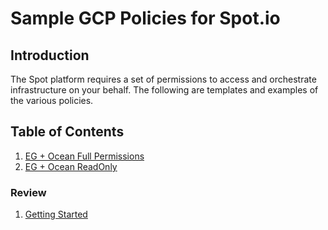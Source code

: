# Sample GCP Policies for Spot.io

## Introduction
The Spot platform requires a set of permissions to access and orchestrate infrastructure on your behalf. The following are templates and examples of the various policies.

## Table of Contents
1. [EG + Ocean Full Permissions](#Spot-Gcp-Full-Permission.json)
2. [EG + Ocean ReadOnly](#Spot-Gcp-ReadOnly.json)

### Review
1. [Getting Started](https://docs.spot.io/connect-your-cloud-provider/)
